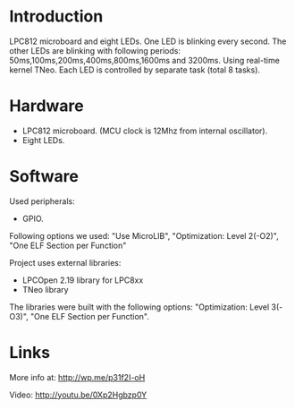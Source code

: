 Introduction
=
LPC812 microboard and eight LEDs.
One LED is blinking every second.
The other LEDs are blinking with following periods:
50ms,100ms,200ms,400ms,800ms,1600ms and 3200ms.
Using real-time kernel TNeo. Each LED is controlled by separate task (total 8 tasks).

Hardware
=
* LPC812 microboard. (MCU clock is 12Mhz from internal oscillator).
* Eight LEDs.

Software
=
Used peripherals: 

* GPIO.

Following options we used:
"Use MicroLIB", "Optimization: Level 2(-O2)", "One ELF Section per Function"

Project uses external libraries:

* LPCOpen 2.19 library for LPC8xx
* TNeo library

The libraries were built with the following options:
"Optimization: Level 3(-O3)", "One ELF Section per Function".

Links
=
More info at: http://wp.me/p31f2I-oH

Video: http://youtu.be/0Xp2Hgbzp0Y

